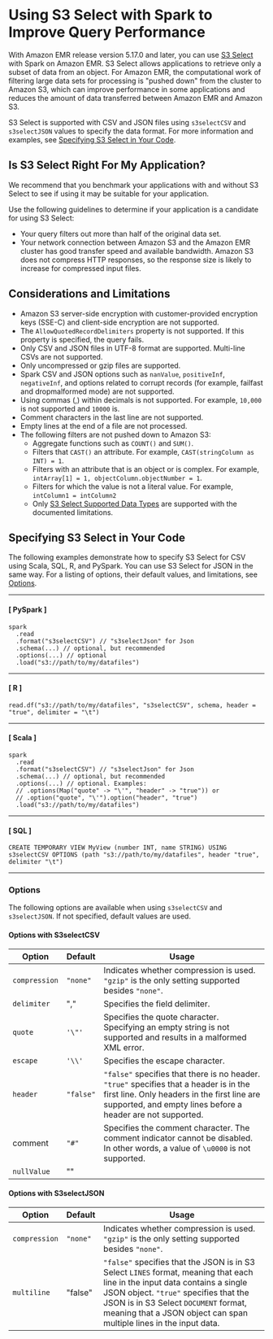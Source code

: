 # Using S3 Select with Spark to Improve Query Performance<a name="emr-spark-s3select"></a>

With Amazon EMR release version 5\.17\.0 and later, you can use [S3 Select](https://aws.amazon.com/blogs/aws/s3-glacier-select/) with Spark on Amazon EMR\. S3 Select allows applications to retrieve only a subset of data from an object\. For Amazon EMR, the computational work of filtering large data sets for processing is "pushed down" from the cluster to Amazon S3, which can improve performance in some applications and reduces the amount of data transferred between Amazon EMR and Amazon S3\.

S3 Select is supported with CSV and JSON files using `s3selectCSV` and `s3selectJSON` values to specify the data format\. For more information and examples, see [Specifying S3 Select in Your Code](#emr-spark-s3select-specify)\.

## Is S3 Select Right For My Application?<a name="emr-spark-s3select-apps"></a>

We recommend that you benchmark your applications with and without S3 Select to see if using it may be suitable for your application\.

Use the following guidelines to determine if your application is a candidate for using S3 Select:
+ Your query filters out more than half of the original data set\.
+ Your network connection between Amazon S3 and the Amazon EMR cluster has good transfer speed and available bandwidth\. Amazon S3 does not compress HTTP responses, so the response size is likely to increase for compressed input files\.

## Considerations and Limitations<a name="emr-spark-s3select-considerations"></a>
+ Amazon S3 server\-side encryption with customer\-provided encryption keys \(SSE\-C\) and client\-side encryption are not supported\. 
+ The `AllowQuotedRecordDelimiters` property is not supported\. If this property is specified, the query fails\.
+ Only CSV and JSON files in UTF\-8 format are supported\. Multi\-line CSVs are not supported\.
+ Only uncompressed or gzip files are supported\.
+ Spark CSV and JSON options such as `nanValue`, `positiveInf`, `negativeInf`, and options related to corrupt records \(for example, failfast and dropmalformed mode\) are not supported\.
+ Using commas \(,\) within decimals is not supported\. For example, `10,000` is not supported and `10000` is\.
+ Comment characters in the last line are not supported\.
+ Empty lines at the end of a file are not processed\.
+ The following filters are not pushed down to Amazon S3:
  + Aggregate functions such as `COUNT()` and `SUM()`\.
  + Filters that `CAST()` an attribute\. For example, `CAST(stringColumn as INT) = 1`\.
  + Filters with an attribute that is an object or is complex\. For example, `intArray[1] = 1, objectColumn.objectNumber = 1`\.
  + Filters for which the value is not a literal value\. For example, `intColumn1 = intColumn2`
  + Only [S3 Select Supported Data Types](http://docs.aws.amazon.com/AmazonS3/latest/dev/s3-glacier-select-sql-reference-data-types.html) are supported with the documented limitations\.

## Specifying S3 Select in Your Code<a name="emr-spark-s3select-specify"></a>

The following examples demonstrate how to specify S3 Select for CSV using Scala, SQL, R, and PySpark\. You can use S3 Select for JSON in the same way\. For a listing of options, their default values, and limitations, see [Options](#emr-spark-s3select-specify-options)\.

------
#### [ PySpark ]

```
spark
  .read
  .format("s3selectCSV") // "s3selectJson" for Json
  .schema(...) // optional, but recommended
  .options(...) // optional
  .load("s3://path/to/my/datafiles")
```

------
#### [ R ]

```
read.df("s3://path/to/my/datafiles", "s3selectCSV", schema, header = "true", delimiter = "\t")
```

------
#### [ Scala ]

```
spark
  .read
  .format("s3selectCSV") // "s3selectJson" for Json
  .schema(...) // optional, but recommended
  .options(...) // optional. Examples:  
  // .options(Map("quote" -> "\'", "header" -> "true")) or
  // .option("quote", "\'").option("header", "true")
  .load("s3://path/to/my/datafiles")
```

------
#### [ SQL ]

```
CREATE TEMPORARY VIEW MyView (number INT, name STRING) USING s3selectCSV OPTIONS (path "s3://path/to/my/datafiles", header "true", delimiter "\t")
```

------

### Options<a name="emr-spark-s3select-specify-options"></a>

The following options are available when using `s3selectCSV` and `s3selectJSON`\. If not specified, default values are used\.

#### Options with S3selectCSV<a name="emr-spark-s3select-specify-options-csv"></a>


| Option | Default | Usage | 
| --- | --- | --- | 
|  `compression`  |  `"none"`  |  Indicates whether compression is used\. `"gzip"` is the only setting supported besides `"none"`\.  | 
|  `delimiter`  |  ","  |  Specifies the field delimiter\.  | 
|  `quote`  |  `'\"'`  |  Specifies the quote character\. Specifying an empty string is not supported and results in a malformed XML error\.  | 
|  `escape`  |  `'\\'`  |  Specifies the escape character\.  | 
|  `header`  |  `"false"`  |  `"false"` specifies that there is no header\. `"true"` specifies that a header is in the first line\. Only headers in the first line are supported, and empty lines before a header are not supported\.  | 
|  comment  |  `"#"`  |  Specifies the comment character\. The comment indicator cannot be disabled\. In other words, a value of `\u0000` is not supported\.  | 
|  `nullValue`  |  ""  |   | 

#### Options with S3selectJSON<a name="emr-spark-s3select-specify-options-json"></a>


| Option | Default | Usage | 
| --- | --- | --- | 
|  `compression`  |  `"none"`  |  Indicates whether compression is used\. `"gzip"` is the only setting supported besides `"none"`\.  | 
|  `multiline`  |  "false"  |  `"false"` specifies that the JSON is in S3 Select `LINES` format, meaning that each line in the input data contains a single JSON object\. `"true"` specifies that the JSON is in S3 Select `DOCUMENT` format, meaning that a JSON object can span multiple lines in the input data\.  | 